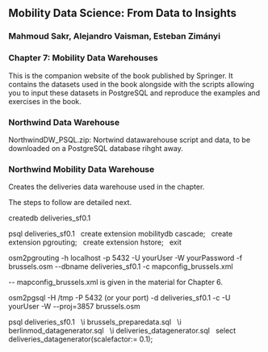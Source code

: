 ## Mobility Data Science: From Data to Insights
### Mahmoud Sakr, Alejandro Vaisman, Esteban Zimányi

### Chapter 7: Mobility Data Warehouses

This is the companion website of the book published by Springer.
It contains the datasets used in the book alongside with the scripts
allowing you to input these datasets in PostgreSQL and reproduce the
examples and exercises in the book.

### Northwind Data Warehouse

NorthwindDW_PSQL.zip: Nortwind datawarehouse script and data, to be downloaded on a PostgreSQL database rihght away.

### Northwind Mobility Data Warehouse

Creates the deliveries data warehouse used in the chapter.

The steps to follow are detailed next.

createdb deliveries_sf0.1

psql deliveries_sf0.1
  create extension mobilitydb cascade;
  create extension pgrouting;
  create extension hstore;
  exit

osm2pgrouting -h localhost -p 5432 -U yourUser  -W  yourPassword -f brussels.osm --dbname deliveries_sf0.1 -c mapconfig_brussels.xml

-- mapconfig_brussels.xml is given in the material for Chapter 6.

osm2pgsql -H /tmp -P 5432 (or your port) -d deliveries_sf0.1 -c -U 
yourUser -W --proj=3857 brussels.osm

psql deliveries_sf0.1
  \i brussels_preparedata.sql
  \i berlinmod_datagenerator.sql
  \i deliveries_datagenerator.sql
  select deliveries_datagenerator(scalefactor:= 0.1);
